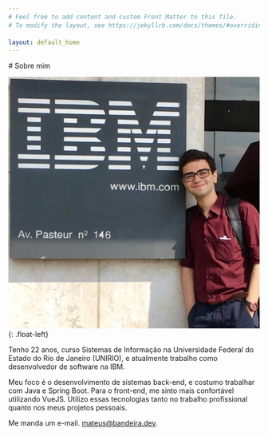 ```yaml
---
# Feel free to add content and custom Front Matter to this file.
# To modify the layout, see https://jekyllrb.com/docs/themes/#overriding-theme-defaults

layout: default_home
---
```


<section id="about-me" markdown="1">
# Sobre mim

![Foto minha em frente ao prédio da IBM no Rio de Janeiro. Ao meu lado está uma placa quadrada, com o logotipo da IBM brando, num fundo preto.](/assets/pages/home/profile-picture.jpg){: .float-left}

Tenho 22 anos, curso Sistemas de Informação na Universidade Federal do Estado do Rio de Janeiro (UNIRIO), e atualmente trabalho como desenvolvedor de software na IBM.

Meu foco é o desenvolvimento de sistemas back-end, e costumo trabalhar com Java e Spring Boot. Para o front-end, me sinto mais confortável utilizando VueJS. Utilizo essas tecnologias tanto no trabalho profissional quanto nos meus projetos pessoais.

Me manda um e-mail. [mateus@bandeira.dev](mailto:mateus@bandeira.dev).

</section>
